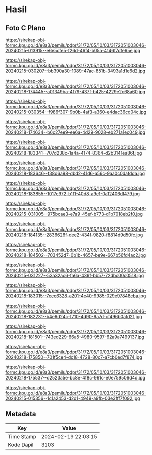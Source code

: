 # Hasil

## Foto C Plano

https://sirekap-obj-formc.kpu.go.id/e8a3/pemilu/pdpr/31/72/05/10/03/3172051003046-20240215-013915--e6e5cfe5-f26d-46f4-b05a-4146f7dfe65e.jpg

https://sirekap-obj-formc.kpu.go.id/e8a3/pemilu/pdpr/31/72/05/10/03/3172051003046-20240215-030207--bb390a30-1089-47ac-851b-3493a1d1e6d2.jpg

https://sirekap-obj-formc.kpu.go.id/e8a3/pemilu/pdpr/31/72/05/10/03/3172051003046-20240218-174445--a01349ba-4f79-437f-b425-4229e2c68a60.jpg

https://sirekap-obj-formc.kpu.go.id/e8a3/pemilu/pdpr/31/72/05/10/03/3172051003046-20240215-030354--f986f307-9b0b-4af3-a360-e4dac36cd04c.jpg

https://sirekap-obj-formc.kpu.go.id/e8a3/pemilu/pdpr/31/72/05/10/03/3172051003046-20240218-174634--b6c27ee9-ee6a-4d29-9028-eb271a1ec049.jpg

https://sirekap-obj-formc.kpu.go.id/e8a3/pemilu/pdpr/31/72/05/10/03/3172051003046-20240218-183341--707d238c-1a4a-4174-8364-d2b3141ea86f.jpg

https://sirekap-obj-formc.kpu.go.id/e8a3/pemilu/pdpr/31/72/05/10/03/3172051003046-20240218-183646--f38d6a98-dbd2-41d6-a56c-9aa0c0dafdda.jpg

https://sirekap-obj-formc.kpu.go.id/e8a3/pemilu/pdpr/31/72/05/10/03/3172051003046-20240218-183855--1017e972-b1f1-40d8-a9e1-0a12406df479.jpg

https://sirekap-obj-formc.kpu.go.id/e8a3/pemilu/pdpr/31/72/05/10/03/3172051003046-20240215-031005--975bcae3-e7a9-45ef-b773-d1b7018eb2f0.jpg

https://sirekap-obj-formc.kpu.go.id/e8a3/pemilu/pdpr/31/72/05/10/03/3172051003046-20240218-184135--2836626f-dee2-434f-9820-f8814d9d50fc.jpg

https://sirekap-obj-formc.kpu.go.id/e8a3/pemilu/pdpr/31/72/05/10/03/3172051003046-20240218-184502--703452d7-0b1b-4657-be9e-667b56fd4ac2.jpg

https://sirekap-obj-formc.kpu.go.id/e8a3/pemilu/pdpr/31/72/05/10/03/3172051003046-20240215-031227--53a32ac6-fa6a-439f-bb57-72dbc00c0518.jpg

https://sirekap-obj-formc.kpu.go.id/e8a3/pemilu/pdpr/31/72/05/10/03/3172051003046-20240218-183015--7cec6328-a201-4c40-9985-029e97848cba.jpg

https://sirekap-obj-formc.kpu.go.id/e8a3/pemilu/pdpr/31/72/05/10/03/3172051003046-20240218-182231--b4e6d24c-f710-4d90-9a7d-cf496b0afd21.jpg

https://sirekap-obj-formc.kpu.go.id/e8a3/pemilu/pdpr/31/72/05/10/03/3172051003046-20240218-181501--743ed229-66a5-4980-9597-62a9a7499137.jpg

https://sirekap-obj-formc.kpu.go.id/e8a3/pemilu/pdpr/31/72/05/10/03/3172051003046-20240218-175850--701f5ce4-dc18-4728-80c7-a7cb0ed7f874.jpg

https://sirekap-obj-formc.kpu.go.id/e8a3/pemilu/pdpr/31/72/05/10/03/3172051003046-20240218-175537--d2523a5e-bc8e-4f8c-961c-e0e759506d4d.jpg

https://sirekap-obj-formc.kpu.go.id/e8a3/pemilu/pdpr/31/72/05/10/03/3172051003046-20240215-015356--1c1a2453-d2d1-4949-a9fb-03e3fff7f092.jpg


## Metadata

| Key        | Value               |
| ---------- | ------------------- |
| Time Stamp | 2024-02-19 22:03:15 |
| Kode Dapil | 3103                |



